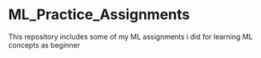 # ML_Practice_Assignments
This repository includes some of my ML assignments i did for learning ML concepts as beginner
